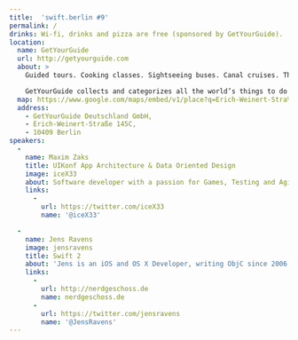 ```yaml
---
title:  'swift.berlin #9'
permalink: /
drinks: Wi-fi, drinks and pizza are free (sponsored by GetYourGuide).
location:
  name: GetYourGuide
  url: http://getyourguide.com
  about: >
    Guided tours. Cooking classes. Sightseeing buses. Canal cruises. There are a lot of things to do when you’re discovering a new place. The hard part? Figuring out where to start!

    GetYourGuide collects and categorizes all the world’s things to do so you research less and do more. Africa to Oceania and back again, we make it simple for you to find and book an activity that will make your trip — or your day.
  map: https://www.google.com/maps/embed/v1/place?q=Erich-Weinert-Stra%C3%9Fe%20145c%2C%20Berlin%2C%20Germany&key=AIzaSyCjTjlx3dtYCMkR7xQklFA1w0K36eNduPw
  address:
    - GetYourGuide Deutschland GmbH,
    - Erich-Weinert-Straße 145C,
    - 10409 Berlin
speakers:
  -
    name: Maxim Zaks
    title: UIKonf App Architecture & Data Oriented Design
    image: iceX33
    about: Software developer with a passion for Games, Testing and Agile.
    links:
      -
        url: https://twitter.com/iceX33
        name: '@iceX33'

  -
    name: Jens Ravens
    image: jensravens
    title: Swift 2
    about: 'Jens is an iOS and OS X Developer, writing ObjC since 2006. Currently working at <a href="http://nerdgeschoss.de" target="new">nerdgeschoss</a> helping clients to create awesome apps.'
    links:
      -
        url: http://nerdgeschoss.de
        name: nerdgeschoss.de
      -
        url: https://twitter.com/jensravens
        name: '@JensRavens'
---
```

